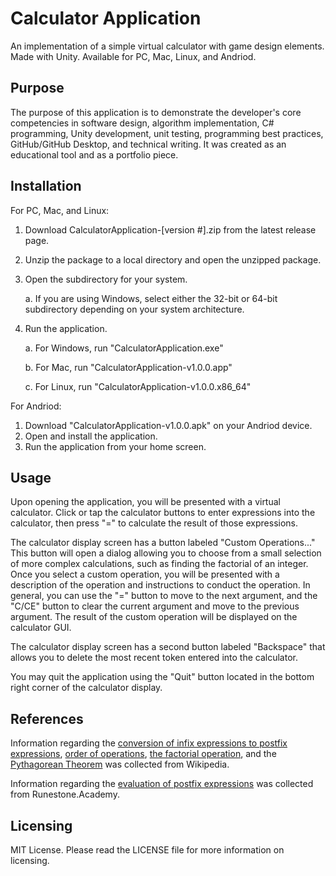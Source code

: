 # Calculator Application
An implementation of a simple virtual calculator with game design elements. Made with Unity. Available for PC, Mac, Linux, and Andriod.
## Purpose
The purpose of this application is to demonstrate the developer's core competencies in software design, algorithm implementation, C# programming, Unity development, unit testing, programming best practices, GitHub/GitHub Desktop, and technical writing. It was created as an educational tool and as a portfolio piece. 
## Installation
For PC, Mac, and Linux:
1. Download CalculatorApplication-[version #].zip from the latest release page.
2. Unzip the package to a local directory and open the unzipped package.
3. Open the subdirectory for your system. 

   a. If you are using Windows, select either the 32-bit or 64-bit subdirectory depending on your system architecture.
4. Run the application. 

   a. For Windows, run "CalculatorApplication.exe"
   
   b. For Mac, run "CalculatorApplication-v1.0.0.app"
   
   c. For Linux, run "CalculatorApplication-v1.0.0.x86_64"

For Andriod:
1. Download "CalculatorApplication-v1.0.0.apk" on your Andriod device.
2. Open and install the application.
3. Run the application from your home screen.
## Usage
Upon opening the application, you will be presented with a virtual calculator. Click or tap the calculator buttons to enter expressions into the calculator, then press "=" to calculate the result of those expressions.

The calculator display screen has a button labeled "Custom Operations..." This button will open a dialog allowing you to choose from a small selection of more complex calculations, such as finding the factorial of an integer. Once you select a custom operation, you will be presented with a description of the operation and instructions to conduct the operation. In general, you can use the "=" button to move to the next argument, and the "C/CE" button to clear the current argument and move to the previous argument. The result of the custom operation will be displayed on the calculator GUI.

The calculator display screen has a second button labeled "Backspace" that allows you to delete the most recent token entered into the calculator.

You may quit the application using the "Quit" button located in the bottom right corner of the calculator display.
## References
Information regarding the [conversion of infix expressions to postfix expressions](https://en.wikipedia.org/wiki/Shunting-yard_algorithm/), [order of operations](https://en.wikipedia.org/wiki/Order_of_operations), [the factorial operation](https://en.wikipedia.org/wiki/Factorial), and the [Pythagorean Theorem](https://en.wikipedia.org/wiki/Pythagorean_theorem) was collected from Wikipedia. 

Information regarding the [evaluation of postfix expressions](https://runestone.academy/ns/books/published//pythonds/BasicDS/InfixPrefixandPostfixExpressions.html) was collected from Runestone.Academy.
## Licensing
MIT License. Please read the LICENSE file for more information on licensing.
